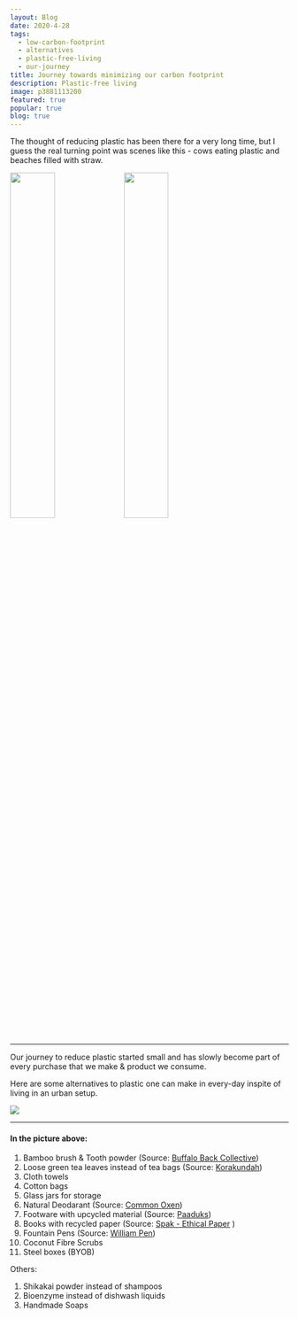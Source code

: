 ```yaml
---
layout: Blog
date: 2020-4-28
tags:
  - low-carbon-footprint
  - alternatives
  - plastic-free-living
  - our-journey
title: Journey towards minimizing our carbon footprint
description: Plastic-free living 
image: p3881113200
featured: true
popular: true
blog: true
---
```


The thought of reducing plastic has been there for a very long time, but I guess the real turning point was scenes like this - cows eating plastic and beaches filled with straw.

<img src="https://photos.sagarmahapatra.com/img/s/v-10/p3888588053-3.jpg" width="40%" />

<img src="https://photos.sagarmahapatra.com/img/s/v-10/p3888588058-4.jpg" width="40%" />

----

Our journey to reduce plastic started small and has slowly become part of every purchase that we make & product we consume.

Here are some alternatives to plastic one can make in every-day inspite of living in an urban setup.

<img src="https://photos.sagarmahapatra.com/img/s/v-10/p3881113200-4.jpg" />

---
#### In the picture above:

1. Bamboo brush & Tooth powder (Source: [Buffalo Back Collective](https://buffalobackcollective.com/))
2. Loose green tea leaves instead of tea bags (Source: [Korakundah](https://www.chamrajchai.com/organic-teas))
3. Cloth towels
4. Cotton bags
5. Glass jars for storage
6. Natural Deodarant (Source: [Common Oxen](https://www.commonoxen.in/body/underarms/))
7. Footware with upcycled material (Source: [Paaduks](https://www.instagram.com/paaduks/?hl=en))
8. Books with recycled paper (Source: [Spak - Ethical Paper](https://spakpaper.com/) )
9. Fountain Pens (Source: [William Pen](https://www.williampenn.net/))
10. Coconut Fibre Scrubs
11. Steel boxes (BYOB)

Others:
1. Shikakai powder instead of shampoos
2. Bioenzyme instead of dishwash liquids
3. Handmade Soaps

